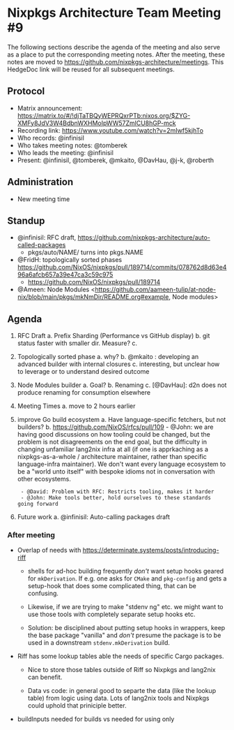 # Nixpkgs Architecture Team Meeting #9

The following sections describe the agenda of the meeting and also serve as a place to put the corresponding meeting notes. After the meeting, these notes are moved to https://github.com/nixpkgs-architecture/meetings. This HedgeDoc link will be reused for all subsequent meetings.

## Protocol

- Matrix announcement: <https://matrix.to/#/!djTaTBQyWEPRQxrPTb:nixos.org/$ZYG-XMFy8JdV3W4BdbnWXHMoIpWW57ZmlCU8hGP-mck>
- Recording link: <https://www.youtube.com/watch?v=2mIwf5kjhTo>
- Who records: @infinisil
- Who takes meeting notes: @tomberek
- Who leads the meeting: @infinisil
- Present: @infinisil, @tomberek, @mkaito, @DavHau, @j-k, @roberth

## Administration

- New meeting time

## Standup

- @infinisil: RFC draft, <https://github.com/nixpkgs-architecture/auto-called-packages>
    - pkgs/auto/NAME/ turns into pkgs.NAME
- @FridH: topologically sorted phases https://github.com/NixOS/nixpkgs/pull/189714/commits/078762d8d63e496a6afcb657a39e47ca3c59c975
    - https://github.com/NixOS/nixpkgs/pull/189714
- @Ameen: Node Modules <https://github.com/aameen-tulip/at-node-nix/blob/main/pkgs/mkNmDir/README.org#example,  Node modules>


## Agenda
1. RFC Draft
    a. Prefix Sharding (Performance vs GitHub display)
    b. git status faster with smaller dir. Measure?
    c. 
2. Topologically sorted phase
    a. why?
    b. @mkaito : developing an advanced builder with internal closures
    c. interesting, but unclear how to leverage or to understand desired outcome
3. Node Modules builder
    a. Goal? 
    b. Renaming
    c. [@DavHau]: d2n does not produce renaming for consumption elsewhere
4. Meeting Times
    a. move to 2 hours earlier
5. improve Go build ecosystem
    a. Have language-specific fetchers, but not builders?
    b. <https://github.com/NixOS/rfcs/pull/109>
        - @John: we are having good discussions on how tooling could be changed, but the problem is not disagreements on the end goal, but the difficulty in changing unfamiliar lang2nix infra at all (if one is apprkaching as a nixpkgs-as-a-whole / architecture maintainer, rather than specific language-infra maintainer).
                 We don't want every language ecosystem to be a "world unto itself" with bespoke idioms not in conversation with other ecosystems.
                 
        - @David: Problem with RFC: Restricts tooling, makes it harder
        - @John: Make tools better, hold ourselves to these standards going forward
7. Future work
    a. @infinisil: Auto-calling packages draft
    
### After meeting

- Overlap of needs with https://determinate.systems/posts/introducing-riff

  - shells for ad-hoc building frequently *don't* want setup hooks geared for `mkDerivation`.
    If e.g. one asks for `CMake` and `pkg-config` and gets a setup-hook that does some complicated thing, that can be confusing.
  
  - Likewise, if we are trying to make "stdenv ng" etc. we might want to use those tools with completely separate setup hooks etc.

  - Solution: be disciplined about putting setup hooks in wrappers, keep the base package "vanilla" and *don't* presume the package is to be used in a downstream `stdenv.mkDerivation` build.

- Riff has some lookup tables able the needs of specific Cargo packages.

  - Nice to store those tables outside of Riff so Nixpkgs and lang2nix can benefit.

  - Data vs code: in general good to separte the data (like the lookup table) from logic using data.
    Lots of lang2nix tools and Nixpkgs could uphold that priniciple better.

- buildInputs needed for builds vs needed for using only
